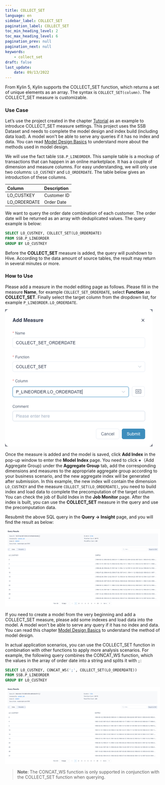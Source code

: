 ```yaml
---
title: COLLECT_SET
language: en
sidebar_label: COLLECT_SET
pagination_label: COLLECT_SET
toc_min_heading_level: 2
toc_max_heading_level: 6
pagination_prev: null
pagination_next: null
keywords:
    - collect_set
draft: false
last_update:
    date: 09/13/2022
---
```



From Kylin 5, Kylin supports the COLLECT_SET function, which returns a set of unique elements as an array. The syntax is `COLLECT_SET(column)`. The COLLECT_SET measure is customizable.



### Use Case

Let’s use the project created in the chapter [Tutorial](../../../quickstart/expert_mode_tutorial.md) as an example to introduce COLLECT_SET measure settings. This project uses the SSB Dataset and needs to complete the model design and index build (including data load). A model won't be able to serve any queries if it has no index and data. You can read [Model Design Basics](../../data_modeling.md) to understand more about the methods used in model design. 

We will use the fact table `SSB.P_LINEORDER`. This sample table is a mockup of transactions that can happen in an online marketplace. It has a couple of dimension and measure columns. For easy understanding, we will only use two columns: `LO_CUSTKEY` and `LO_ORDERDATE`. The table below gives an introduction of these columns.

| Column       | Description |
| :----------- | :---------- |
| LO_CUSTKEY   | Customer ID |
| LO_ORDERDATE | Order Date |

We want to query the order date combination of each customer. The order date will be returned as an array with deduplicated values. The query example is below:

```sql
SELECT LO_CUSTKEY, COLLECT_SET(LO_ORDERDATE)
FROM SSB.P_LINEORDER 
GROUP BY LO_CUSTKEY
```

Before the **COLLECT_SET** measure is added, the query will pushdown to Hive. According to the data amount of source tables, the result may return in several minutes or more.



### How to Use

Please add a measure in the model editing page as follows. Please fill in the measure **Name**, for example `COLLECT_SET_ORDERDATE`, select **Function** as **COLLECT_SET**. Finally select the target column from the dropdown list, for example `P_LINEORDER.LO_ORDERDATE`.

![Add Collect_Set Measure](images/add_collect_set.png)

Once the measure is added and the model is saved, click **Add Index** in the pop-up window to enter the **Model Index** page. You need to click **+**（Add Aggregate Group) under the **Aggregate Group** tab, add the corresponding dimensions and measures to the appropriate aggregate group according to your business scenario, and the new aggregate index will be generated after submission. In this example, the new index will contain the dimension `LO_CUSTKEY` and the measure ` COLLECT_SET(LO_ORDERDATE) `, you need to build index and load data to complete the precomputation of the target column. You can check the job of Build Index in the **Job Monitor** page. After the index is built, you can use the **COLLECT_SET** measure in the query and use the precomputation data.

Resubmit the above SQL query in the **Query -> Insight** page, and you will find the result as below:

![Query Result](images/collect_result.png)

If you need to create a model from the very beginning and add a COLLECT_SET measure, please add some indexes and load data into the model. A model won't be able to serve any query if it has no index and data. You can read this chapter [Model Design Basics](../../data_modeling.md) to understand the method of model design.

In actual application scenarios, you can use the COLLECT_SET function in combination with other functions to apply more analysis scenarios. For example, the following query combines the CONCAT_WS function, which  the values in the array of order date into a string and splits it with `;`:

```sql
SELECT LO_CUSTKEY, CONCAT_WS(';', COLLECT_SET(LO_ORDERDATE))
FROM SSB.P_LINEORDER 
GROUP BY LO_CUSTKEY
```

![Query Result](images/concatws_result.png)

> **Note**: The CONCAT_WS function is only supported in conjunction with the COLLECT_SET function when querying.
